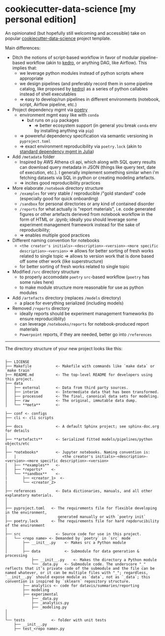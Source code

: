 # cookiecutter-data-science [my personal edition]

An opinionated (but hopefully still welcoming and accessible) take on popular [cookiecutter-data-science](https://github.com/drivendata/cookiecutter-data-science) project template.

Main differences:
- Ditch the notions of script-based workflow in favor of modular pipeline-based workflow (akin to [kedro](https://github.com/kedro-org/kedro), or anything DAG, like Airflow). This implies that:
  - we leverage python modules instead of python scripts where appropriate
  - we design pipelines (and preferably record them in some pipeline catalog, like proposed by [kedro](https://github.com/kedro-org/kedro)) as a series of python callables instead of shell executables
  - => easy to develop/run pipelines in different environments (notebook, script, Airflow pipeline, etc.) 
- Project dependency mgmt via [poetry](https://github.com/python-poetry/poetry)
  - environment mgmt easy like with `conda`
    - but runs on `pip` packages
      - => better ecosystem support (in general you break `conda` env by installing anything via `pip`)
  - => powereful dependency specification via semantic versioning in `pyproject.toml`
  - => exact environment reproducibility via `poetry.lock` (akin to [standard dependency mgmt in Julia](https://docs.julialang.org/en/v1/stdlib/Pkg/))
- Add `/metadata` folder
  - Inspired by AWS Athena cli api, which along with SQL query results can download query metadata in JSON (things like query text, date of execution, etc.). I generally implement something similar when i'm fetching datasets via SQL in python or creating modeling artefacts.
  - => incites good reproducibility practices
- More elaborate `/notebook` directory structure 
  - `/examples` for very stable / reproducible /"gold standard" code (especially good for quick onboarding)
  - `/sandbox` for personal directories or any kind of contained disorder
  - `/reports` for what actually is "report materials", i.e. code generated figures or other artefacts derieved from notebook workflow in the form of HTML or .ipynb; ideally you should leverage some experiment management framework instead for the sake of reproducibility; 
  - => enables multiple good practices
- Different naming convention for notebooks
  - `<the creator's initials>-<description>-<version>-<more specific description>-<version>`
    => allows for better sorting of fresh works related to single topic
    => allows to version work that is done based off some other work (like superstructure)
  - for better sorting of fresh works related to single topic
- Modified `/src` directory structure 
  - to properly accomodate `poetry` `src`-based workflow (`poetry` has some rules here)
  - to make module structure more reasonable for use as python modules
- Add `/artefacts` directory (replaces `/models` directory)
  - a place for everything serialized (including models)
- Removed `/reports` directory
  - ideally reports should be experiment management frameworks (to ensure reproduciiblity)
  - can leverage `/notebooks/reports` for notebook-produced report materials
  - `Powerpoint` reports, if they are needed, better go into `/references`

---
The directory structure of your new project looks like this:
```

├── LICENSE
├── Makefile           <- Makefile with commands like `make data` or `make train`
├── README.md          <- The top-level README for developers using this project.
├── data
│   ├── external       <- Data from third party sources.
│   ├── interim        <- Intermediate data that has been transformed.
│   ├── processed      <- The final, canonical data sets for modeling.
│   ├── raw            <- The original, immutable data dump.
│   └── **meta**       <-

├── conf <- configs
├── cli <- cli scripts
│
├── docs               <- A default Sphinx project; see sphinx-doc.org for details
│
├── **artefacts**      <- Serialized fitted models/pipelines/python objects/etc
│
├── *notebooks*        <- Jupyter notebooks. Naming convention is: 
│   |                     <the creator's initials>-<description>-<version>-<more specific description>-<version>
│   ├── **examples**   <- 
│   ├── *reports*    <- 
│   └── **sandbox**    <-
|       ├── <creator_1>  <-
|       └── <creator_2>
│
├── references         <- Data dictionaries, manuals, and all other explanatory materials.
│
│
├── pyproject.toml   <- The requirements file for flexible developing in the environment,
│                       generated manually or with `poetry init`
├── poetry.lock      <- The requirements file for hard repdorucibility of the environment
│
├── src                <- Source code for use in this project.
|   └── <repo name> <- Demanded by `poetry` in `src` mode
│       ├── __init__.py    <- Makes src a Python module
│       │
│       ├── data           <- Submodule for data generation & processing
            ├── __init__.py    <- Makes the directory a Python module
            └── _data.py   <- Submodule code. The underscore "_" reflects that it's private code of the submodule and the file can be named whatever, or it can be multiple files with "_"; regardless, `__init__.py` should expose module as `data`, not as `_data`; this convention is inspired by `sklearn` repository structure.
        ├── analytics <- code for datavis/summaries/reporting
        ├── modeling
        ├── experimental
            ├── _data.py
            ├── _analytics.py
            ├── _modeling.py
│   
│
└── tests            <- folder with unit tests
    ├── __init__.py
    ├── test_<repo name>.py
```
